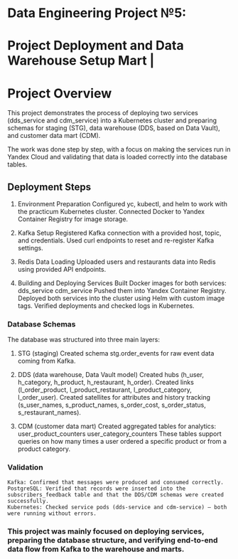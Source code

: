 # Data Engineering Project №5:
# Project Deployment and Data Warehouse Setup Mart                |

# Project Overview

This project demonstrates the process of deploying two services (dds_service and cdm_service) 
into a Kubernetes cluster and preparing schemas for staging (STG), data warehouse 
(DDS, based on Data Vault), and customer data mart (CDM).

The work was done step by step, with a focus on making the services run in Yandex Cloud 
and validating that data is loaded correctly into the database tables.

## Deployment Steps

1. Environment Preparation
    Configured yc, kubectl, and helm to work with the practicum Kubernetes cluster.
    Connected Docker to Yandex Container Registry for image storage.

2. Kafka Setup
    Registered Kafka connection with a provided host, topic, and credentials.
    Used curl endpoints to reset and re-register Kafka settings.

3. Redis Data Loading
    Uploaded users and restaurants data into Redis using provided API endpoints.

4. Building and Deploying Services
    Built Docker images for both services:
        dds_service
        cdm_service
    Pushed them into Yandex Container Registry.
    Deployed both services into the cluster using Helm with custom image tags.
    Verified deployments and checked logs in Kubernetes.

### Database Schemas

The database was structured into three main layers:

1. STG (staging)
    Created schema stg.order_events for raw event data coming from Kafka.

2. DDS (data warehouse, Data Vault model)
    Created hubs (h_user, h_category, h_product, h_restaurant, h_order).
    Created links (l_order_product, l_product_restaurant, l_product_category, l_order_user).
    Created satellites for attributes and history tracking (s_user_names, s_product_names, s_order_cost, s_order_status, s_restaurant_names).

3. CDM (customer data mart)
    Created aggregated tables for analytics:
        user_product_counters
        user_category_counters
    These tables support queries on how many times a user ordered a specific product or from a product category.

###  Validation
    Kafka: Confirmed that messages were produced and consumed correctly.
    PostgreSQL: Verified that records were inserted into the subscribers_feedback table and that the DDS/CDM schemas were created successfully.
    Kubernetes: Checked service pods (dds-service and cdm-service) — both were running without errors.

### This project was mainly focused on deploying services, preparing the database structure, and verifying end-to-end data flow from Kafka to the warehouse and marts.
